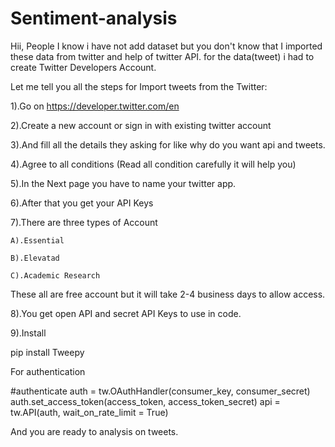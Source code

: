 # Sentiment-analysis

Hii, People 
I know i have not add dataset but you don't know that I imported these data from twitter and help of twitter API.
for the data(tweet) i had to create Twitter Developers Account.

Let me tell you all the steps for Import tweets from the Twitter:

1).Go on https://developer.twitter.com/en

2).Create a new account or sign in with existing twitter account

3).And fill all the details they asking for like why do you want api and tweets.

4).Agree to all conditions (Read all condition carefully it will help you)

5).In the Next page you have to name your twitter app.

6).After that you get your API Keys

7).There are three types of Account 

    A).Essential
    
    B).Elevatad
    
    C).Academic Research
    
These all are free account but it will take 2-4 business days to allow access.

8).You get open API and secret API Keys to use in code.

9).Install 

pip install Tweepy

For authentication

#authenticate
auth = tw.OAuthHandler(consumer_key, consumer_secret)
auth.set_access_token(access_token, access_token_secret)
api = tw.API(auth, wait_on_rate_limit = True)

And you are ready to analysis on tweets.
